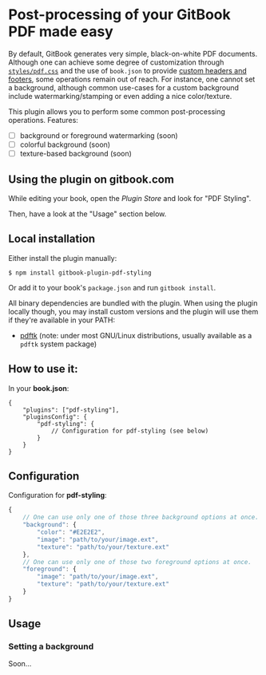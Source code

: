 Post-processing of your GitBook PDF made easy
=============================================

By default, GitBook generates very simple, black-on-white PDF documents. Although one can achieve some degree of customization through [`styles/pdf.css`](https://help.gitbook.com/styling/book.html) and the use of `book.json` to provide [custom headers and footers](https://help.gitbook.com/format/configuration.html), some operations remain out of reach. For instance, one cannot set a background, although common use-cases for a custom background include watermarking/stamping or even adding a nice color/texture.

This plugin allows you to perform some common post-processing operations. Features:

- [ ] background or foreground watermarking (soon)
- [ ] colorful background (soon)
- [ ] texture-based background (soon)

## Using the plugin on gitbook.com

While editing your book, open the *Plugin Store* and look for "PDF Styling".

Then, have a look at the "Usage" section below.

## Local installation

Either install the plugin manually:

```
$ npm install gitbook-plugin-pdf-styling
```

Or add it to your book's `package.json` and run `gitbook install`.

All binary dependencies are bundled with the plugin. When using the plugin locally though, you may install custom versions and the plugin will use them if they're available in your PATH:

* [pdftk](https://www.pdflabs.com/tools/pdftk-the-pdf-toolkit/) (note: under most GNU/Linux distributions, usually available as a `pdftk` system package)

## How to use it:

In your **book.json**:

```
{
    "plugins": ["pdf-styling"],
    "pluginsConfig": {
        "pdf-styling": {
            // Configuration for pdf-styling (see below)
        }
    }
}
```

## Configuration

Configuration for **pdf-styling**:

```js
{
    // One can use only one of those three background options at once.
    "background": {
        "color": "#E2E2E2",
        "image": "path/to/your/image.ext",
        "texture": "path/to/your/texture.ext"
    },
    // One can use only one of those two foreground options at once.
    "foreground": {
        "image": "path/to/your/image.ext",
        "texture": "path/to/your/texture.ext"
    }
}
```

## Usage

### Setting a background

Soon…
